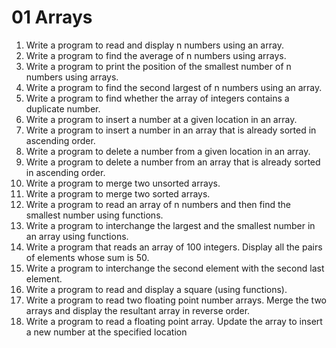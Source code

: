 # 01 Arrays
1. Write a program to read and display n numbers using an array.
2. Write a program to find the average of n numbers using arrays.
3. Write a program to print the position of the smallest number of n numbers using arrays.
4. Write a program to find the second largest of n numbers using an array.
5. Write a program to find whether the array of integers contains a duplicate number.
6. Write a program to insert a number at a given location in an array.
7. Write a program to insert a number in an array that is already sorted in ascending order.
8. Write a program to delete a number from a given location in an array.
9. Write a program to delete a number from an array that is already sorted in ascending order.
10. Write a program to merge two unsorted arrays.
11. Write a program to merge two sorted arrays.
12. Write a program to read an array of n numbers and then find the smallest number using
functions.
13. Write a program to interchange the largest and the smallest number in an array using
functions.
14. Write a program that reads an array of 100 integers. Display all the pairs of elements whose
sum is 50.
15. Write a program to interchange the second element with the second last element.
16. Write a program to read and display a square (using functions).
17. Write a program to read two floating point number arrays. Merge the two arrays and display
the resultant array in reverse order.
18. Write a program to read a floating point array. Update the array to insert a new number at
the specified location